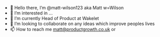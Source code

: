 - 👋 Hello there, I’m @matt-wilson123 aka Matt w=Wilson
- 👀 I’m interested in ...
- 🌱 I’m currently Head of Product at Wakelet
- 💞️ I’m looking to collaborate on any ideas which improve peoples lives
- 📫 How to reach me matt@productgrowth.co.uk or 

<!---
matt-wilson123/matt-wilson123 is a ✨ special ✨ repository because its `README.md` (this file) appears on your GitHub profile.
You can click the Preview link to take a look at your changes.
--->

